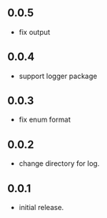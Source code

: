 ## 0.0.5

* fix output

## 0.0.4

* support logger package

## 0.0.3

* fix enum format

## 0.0.2

* change directory for log.

## 0.0.1

* initial release.
